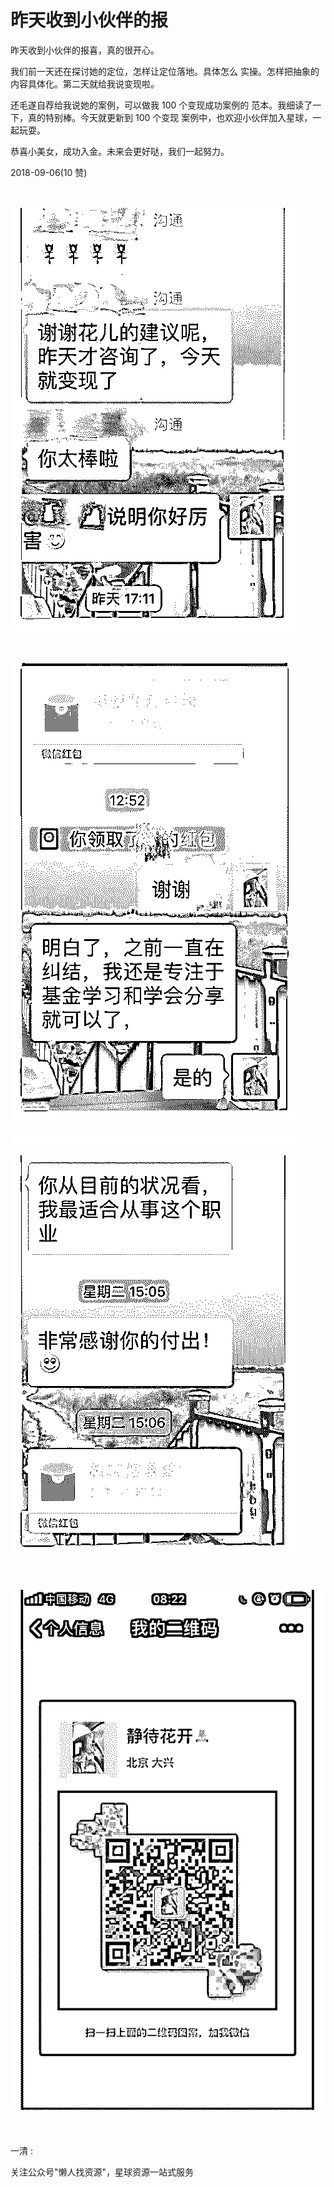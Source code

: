 # 昨天收到小伙伴的报

昨天收到小伙伴的报喜，真的很开心。

我们前一天还在探讨她的定位，怎样让定位落地。具体怎么 实操。怎样把抽象的内容具体化。第二天就给我说变现啦。

还毛遂自荐给我说她的案例，可以做我 100 个变现成功案例的 范本。我细读了一下，真的特别棒。今天就更新到 100 个变现 案例中，也欢迎小伙伴加入星球，一起玩耍。

恭喜小美女，成功入金。未来会更好哒，我们一起努力。

2018-09-06(10 赞)

![image](img/Image_382.png)

![image](img/Image_383.png)

![image](img/Image_384.png)

![image](img/Image_385.png)

![image](img/Image_386.png)

![image](img/Image_387.png)

![image](img/Image_388.png)

![image](img/Image_389.png)

![image](img/Image_390.png)

一清 :

关注公众号"懒人找资源"，星球资源一站式服务